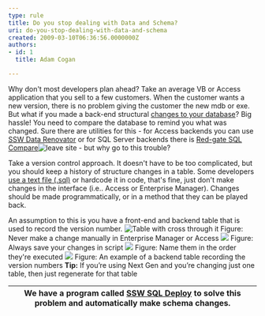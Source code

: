 ```yaml
---
type: rule
title: Do you stop dealing with Data and Schema?
uri: do-you-stop-dealing-with-data-and-schema
created: 2009-03-10T06:36:56.0000000Z
authors:
- id: 1
  title: Adam Cogan

---
```



Why don't most developers plan ahead? Take an average VB or Access application that you sell to a few customers. When the customer wants a new version, there is no problem giving the customer the new mdb or exe. But what if you made a back-end structural [changes to your database](http&#58;//www.ssw.com.au/ssw/Standards/Rules/DataSchemaStandard.aspx)? Big hassle! You need to compare the database to remind you what was changed. Sure there are utilities for this - for Access backends you can use [SSW Data Renovator](http&#58;//www.ssw.com.au/ssw/DataRenovator/Default.aspx) or for SQL Server backends there is [Red-gate SQL Compare](http&#58;//www.ssw.com.au/ssw/Redirect/RedGateSQLDataCompare.htm)![leave site](http&#58;//www.ssw.com.au/ssw/Images/LeaveSite.gif) - but why go to this trouble?

Take a version control approach. It doesn't have to be too complicated, but you should keep a history of structure changes in a table. Some developers [use a text file (.sql)](http&#58;//www.ssw.com.au/ssw/Standards/Rules/RulesToBetterSQLServerDatabases.aspx#General) or hardcode it in code, that's fine, just don't make changes in the interface (i.e.. Access or Enterprise Manager). Changes should be made programmatically, or in a method that they can be played back.

An assumption to this is you have a front-end and backend table that is used to record the version number.
![Table with cross through it](/Management/RulesToSuccessfulProjects/PublishingImages/imgTableWithCrossThroughIt.gif) Figure: Never make a change manually in Enterprise Manager or Access ![ ](/Management/RulesToSuccessfulProjects/PublishingImages/SaveChangeScript.gif) Figure: Always save your changes in script ![ ](/Management/RulesToSuccessfulProjects/PublishingImages/ChangeScripts.gif) Figure: Name them in the order they're executed ![ ](/Management/RulesToSuccessfulProjects/PublishingImages/SampleTable.gif) Figure: An example of a backend table recording the version numbers 
**Tip:** If you’re using Next Gen and you’re changing just one table, then just regenerate for that table


| We have a program called [SSW SQL Deploy](http&#58;//www.ssw.com.au/ssw/SQLDeploy/Default.aspx) to solve this problem and automatically make schema changes. |
| --- |


